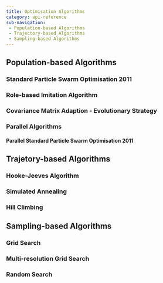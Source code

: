 ```yaml
---
title: Optimisation Algorithms
category: api-reference
sub-navigation:
 - Population-based Algorithms
 - Trajectory-based Algorithms
 - Sampling-based Algorithms
---
```


<h2 id="population-based-algorithms">Population-based Algorithms</h2>

### Standard Particle Swarm Optimisation 2011

### Role-based Imitation Algorithm

### Covariance Matrix Adaption - Evolutionary Strategy

### Parallel Algorithms

#### Parallel Standard Particle Swarm Optimisation 2011

<h2 id="trajectory-based-algorithms">Trajetory-based Algorithms</h2>

### Hooke-Jeeves Algorithm

### Simulated Annealing

### Hill Climbing

<h2 id="sampling-based-algorithms">Sampling-based Algorithms</h2>

### Grid Search

### Multi-resolution Grid Search

### Random Search